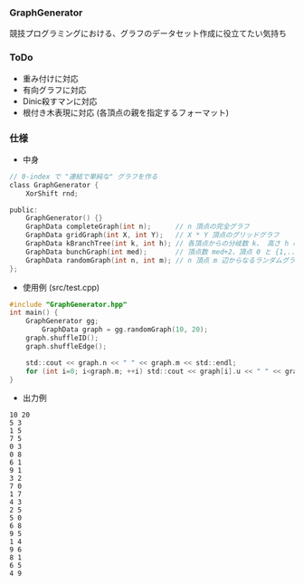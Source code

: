 ### GraphGenerator

競技プログラミングにおける、グラフのデータセット作成に役立てたい気持ち

### ToDo
- 重み付けに対応
- 有向グラフに対応
- Dinic殺すマンに対応
- 根付き木表現に対応 (各頂点の親を指定するフォーマット)

### 仕様

- 中身
```c
// 0-index で "連結で単純な" グラフを作る
class GraphGenerator {
	XorShift rnd;

public:
	GraphGenerator() {}
	GraphData completeGraph(int n);		 // n 頂点の完全グラフ
	GraphData gridGraph(int X, int Y);	 // X * Y 頂点のグリッドグラフ	
	GraphData kBranchTree(int k, int h); // 各頂点からの分岐数 k、 高さ h の木
	GraphData bunchGraph(int med);		 // 頂点数 med+2、頂点 0 と {1,...,med} の間、および {1,..,med} と頂点 med+1 の間に辺がある	
	GraphData randomGraph(int n, int m); // n 頂点 m 辺からなるランダムグラフ
};
```

- 使用例 (src/test.cpp)
	
```c
#include "GraphGenerator.hpp"
int main() {
	GraphGenerator gg;
		GraphData graph = gg.randomGraph(10, 20);
	graph.shuffleID();
	graph.shuffleEdge();

	std::cout << graph.n << " " << graph.m << std::endl;
	for (int i=0; i<graph.m; ++i) std::cout << graph[i].u << " " << graph[i].v << std::endl;
}
```

- 出力例
```
10 20
5 3
1 5
7 5
0 3
0 8
6 1
9 1
3 2
7 0
1 7
4 3
2 5
5 0
6 8
9 5
1 4
9 6
8 1
6 5
4 9
```
